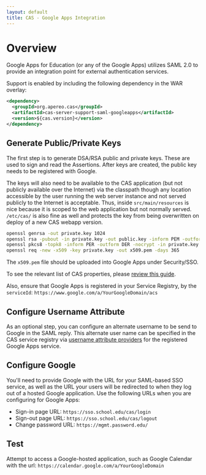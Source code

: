 ```yaml
---
layout: default
title: CAS - Google Apps Integration
---
```


# Overview
Google Apps for Education (or any of the Google Apps) utilizes SAML 2.0 to provide an 
integration point for external authentication services. 

Support is enabled by including the following dependency in the WAR overlay:

```xml
<dependency>
  <groupId>org.apereo.cas</groupId>
  <artifactId>cas-server-support-saml-googleapps</artifactId>
  <version>${cas.version}</version>
</dependency>
```

## Generate Public/Private Keys

The first step is to generate DSA/RSA public and private keys. These are used to sign and read the Assertions. 
After keys are created, the public key needs to be registered with Google.

The keys will also need to be available to the CAS application (but not publicly available over the Internet)
via the classpath though any location accessible by the user running the web server 
instance and not served publicly to the Internet is acceptable.  Thus, inside `src/main/resources` is 
nice because it is scoped to the web application but not normally served. `/etc/cas/` 
is also fine as well and protects the key from being overwritten on deploy of a new CAS webapp version.

```bash
openssl genrsa -out private.key 1024
openssl rsa -pubout -in private.key -out public.key -inform PEM -outform DER
openssl pkcs8 -topk8 -inform PER -outform DER -nocrypt -in private.key -out private.p8
openssl req -new -x509 -key private.key -out x509.pem -days 365
```

The `x509.pem` file should be uploaded into Google Apps under Security/SSO.

To see the relevant list of CAS properties, please [review this guide](../installation/Configuration-Properties.html).

Also, ensure that Google Apps is registered in your Service Registry, 
by the `serviceId`: `https://www.google.com/a/YourGoogleDomain/acs`

## Configure Username Attribute 

As an optional step, you can configure an alternate username to be send to Google in the SAML reply. This alternate user name
can be specified in the CAS service registry via [username attribute providers](../installation/Service-Management.html)
for the registered Google Apps service.

## Configure Google

You'll need to provide Google with the URL for your SAML-based SSO service, as well as the URL your users will 
be redirected to when they log out of a hosted Google application.
Use the following URLs when you are configuring for Google Apps:

* Sign-in page URL: `https://sso.school.edu/cas/login`
* Sign-out page URL: `https://sso.school.edu/cas/logout`
* Change password URL: `https://mgmt.password.edu/`

## Test

Attempt to access a Google-hosted application, such as Google Calendar 
with the url: `https://calendar.google.com/a/YourGoogleDomain`
